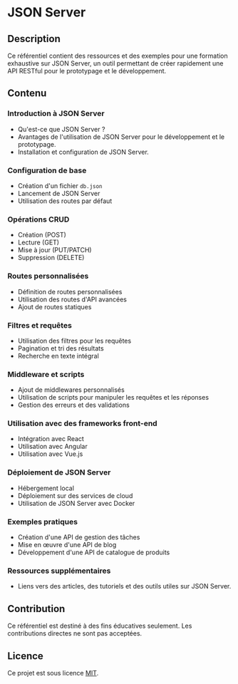 # JSON Server

## Description
Ce référentiel contient des ressources et des exemples pour une formation exhaustive sur JSON Server, un outil permettant de créer rapidement une API RESTful pour le prototypage et le développement.

## Contenu

### Introduction à JSON Server
- Qu'est-ce que JSON Server ?
- Avantages de l'utilisation de JSON Server pour le développement et le prototypage.
- Installation et configuration de JSON Server.

### Configuration de base
- Création d'un fichier `db.json`
- Lancement de JSON Server
- Utilisation des routes par défaut

### Opérations CRUD
- Création (POST)
- Lecture (GET)
- Mise à jour (PUT/PATCH)
- Suppression (DELETE)

### Routes personnalisées
- Définition de routes personnalisées
- Utilisation des routes d'API avancées
- Ajout de routes statiques

### Filtres et requêtes
- Utilisation des filtres pour les requêtes
- Pagination et tri des résultats
- Recherche en texte intégral

### Middleware et scripts
- Ajout de middlewares personnalisés
- Utilisation de scripts pour manipuler les requêtes et les réponses
- Gestion des erreurs et des validations

### Utilisation avec des frameworks front-end
- Intégration avec React
- Utilisation avec Angular
- Utilisation avec Vue.js

### Déploiement de JSON Server
- Hébergement local
- Déploiement sur des services de cloud
- Utilisation de JSON Server avec Docker

### Exemples pratiques
- Création d'une API de gestion des tâches
- Mise en œuvre d'une API de blog
- Développement d'une API de catalogue de produits

### Ressources supplémentaires
- Liens vers des articles, des tutoriels et des outils utiles sur JSON Server.

## Contribution
Ce référentiel est destiné à des fins éducatives seulement. Les contributions directes ne sont pas acceptées.

## Licence
Ce projet est sous licence [MIT](LICENSE).
